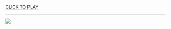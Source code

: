 
<a href="https://premium76.site?title=jeopardy_game_maker&ref=13M">CLICK TO PLAY</a></h3>
<hr>

<a href="https://premium76.site?title=jeopardy_game_maker&ref=13M"><img src="https://clearcache.store/games.png"></a>


